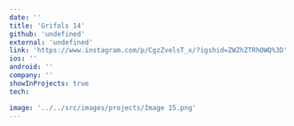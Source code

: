 ```yaml
---
date: ''
title: 'Grifols 14'
github: 'undefined'
external: 'undefined'
link: 'https://www.instagram.com/p/CgzZvelsT_x/?igshid=ZWZhZTRhOWQ%3D'
ios: ''
android: ''
company: ''
showInProjects: true
tech:

image: '../../src/images/projects/Image 15.png'
---
```

